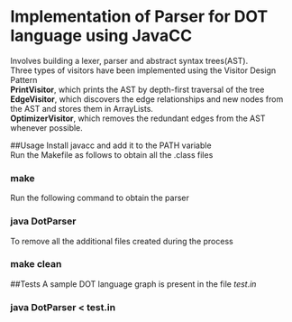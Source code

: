 # Implementation of Parser for DOT language using JavaCC
Involves building a lexer, parser and abstract syntax trees(AST).<br />
Three types of visitors have been implemented using the Visitor Design Pattern <br />
**PrintVisitor**, which prints the AST by depth-first traversal of the tree <br />
**EdgeVisitor**, which discovers the edge relationships and new nodes from the AST and stores them in ArrayLists. <br />
**OptimizerVisitor**, which removes the redundant edges from the AST whenever possible.

##Usage
Install javacc and add it to the PATH variable <br />
Run the Makefile as follows to obtain all the .class files
### make
Run the following command to obtain the parser
### java DotParser
To remove all the additional files created during the process
### make clean


##Tests
A sample DOT language graph is present in the file *test.in*
### java DotParser \< test.in 



